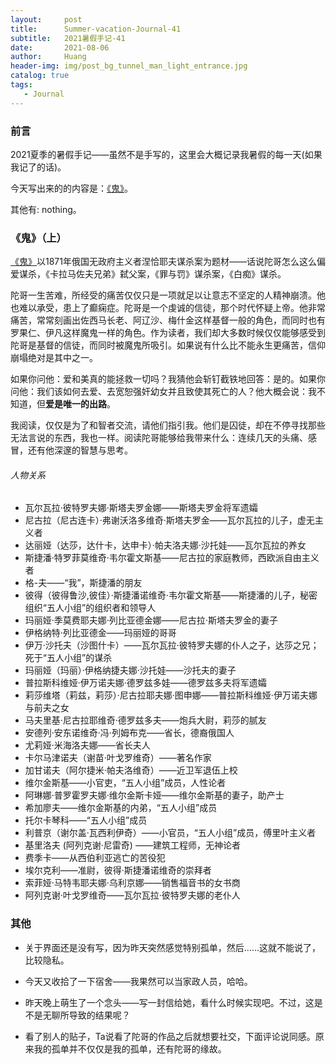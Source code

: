 ```yaml
---
layout:     post
title:      Summer-vacation-Journal-41
subtitle:   2021暑假手记-41
date:       2021-08-06
author:     Huang
header-img: img/post_bg_tunnel_man_light_entrance.jpg
catalog: true
tags:
   - Journal
---
```


### 前言

2021夏季的暑假手记——虽然不是手写的，这里会大概记录我暑假的每一天(如果我记了的话)。

今天写出来的的内容是：[《鬼》](https://book.douban.com/subject/25887917/)。

其他有: nothing。

### 《鬼》（上）

[《鬼》](https://book.douban.com/subject/25887917/)以1871年俄国无政府主义者涅恰耶夫谋杀案为题材——话说陀哥怎么这么偏爱谋杀，《卡拉马佐夫兄弟》弑父案，《罪与罚》谋杀案，《白痴》谋杀。

陀哥一生苦难，所经受的痛苦仅仅只是一项就足以让意志不坚定的人精神崩溃。他也难以承受，患上了癫痫症。陀哥是一个虔诚的信徒，那个时代怀疑上帝。他非常痛苦，常常刻画出佐西马长老、阿辽沙、梅什金这样基督一般的角色，而同时也有罗果仁、伊凡这样魔鬼一样的角色。作为读者，我们却大多数时候仅仅能够感受到陀哥是基督的信徒，而同时被魔鬼所吸引。如果说有什么比不能永生更痛苦，信仰崩塌绝对是其中之一。

如果你问他：爱和美真的能拯救一切吗？我猜他会斩钉截铁地回答：是的。如果你问他：我们该如何去爱、去宽恕强奸幼女并且致使其死亡的人？他大概会说：我不知道，但**爱是唯一的出路**。

我阅读，仅仅是为了和智者交流，请他们指引我。他们是囚徒，却在不停寻找那些无法言说的东西，我也一样。阅读陀哥能够给我带来什么：连续几天的头痛、感冒，还有他深邃的智慧与思考。

###### 人物关系

* 瓦尔瓦拉·彼特罗夫娜·斯塔夫罗金娜——斯塔夫罗金将军遗孀
* 尼古拉（尼古连卡）·弗谢沃洛多维奇·斯塔夫罗金——瓦尔瓦拉的儿子，虚无主义者
* 达丽娅（达莎，达什卡，达申卡）·帕夫洛夫娜·沙托娃——瓦尔瓦拉的养女
* 斯捷潘·特罗菲莫维奇·韦尔霍文斯基——尼古拉的家庭教师，西欧派自由主义者
* 格-夫——“我”，斯捷潘的朋友
* 彼得（彼得鲁沙,彼佳）·斯捷潘诺维奇·韦尔霍文斯基——斯捷潘的儿子，秘密组织“五人小组”的组织者和领导人
* 玛丽娅·季莫费耶夫娜·列比亚德金娜——尼古拉·斯塔夫罗金的妻子
* 伊格纳特·列比亚德金——玛丽娅的哥哥
* 伊万·沙托夫（沙图什卡）——瓦尔瓦拉·彼特罗夫娜的仆人之子，达莎之兄；死于“五人小组”的谋杀
* 玛丽娅（玛丽）·伊格纳捷夫娜·沙托娃——沙托夫的妻子
* 普拉斯科维娅·伊万诺夫娜·德罗兹多娃——德罗兹多夫将军遗孀
* 莉莎维塔（莉兹，莉莎）·尼古拉耶夫娜·图申娜——普拉斯科维娅·伊万诺夫娜与前夫之女
* 马夫里基·尼古拉耶维奇·德罗兹多夫——炮兵大尉，莉莎的腻友
* 安德列·安东诺维奇·冯·列姆布克——省长，德裔俄国人
* 尤莉娅·米海洛夫娜——省长夫人
* 卡尔马津诺夫（谢苗·叶戈罗维奇）——著名作家
* 加甘诺夫（阿尔捷米·帕夫洛维奇）——近卫军退伍上校
* 维尔金斯基——小官吏，“五人小组”成员，人性论者
* 阿琳娜·普罗霍罗夫娜·维尔金斯卡娅——维尔金斯基的妻子，助产士
* 希加廖夫——维尔金斯基的内弟，“五人小组”成员
* 托尔卡琴科——“五人小组”成员
* 利普京（谢尔盖·瓦西利伊奇）——小官员，“五人小组”成员，傅里叶主义者
* 基里洛夫 (阿列克谢·尼雷奇) ——建筑工程师，无神论者
* 费季卡——从西伯利亚逃亡的苦役犯
* 埃尔克利——准尉，彼得·斯捷潘诺维奇的崇拜者
* 索菲娅·马特韦耶夫娜·乌利京娜——销售福音书的女书商
* 阿列克谢·叶戈罗维奇——瓦尔瓦拉·彼特罗夫娜的老仆人

### 其他

* 关于界面还是没有写，因为昨天突然感觉特别孤单，然后……这就不能说了，比较隐私。

* 今天又收拾了一下宿舍——我果然可以当家政人员，哈哈。
* 昨天晚上萌生了一个念头——写一封信给她，看什么时候实现吧。不过，这是不是无聊所导致的结果呢？
* 看了别人的贴子，Ta说看了陀哥的作品之后就想要社交，下面评论说同感。原来我的孤单并不仅仅是我的孤单，还有陀哥的缘故。
